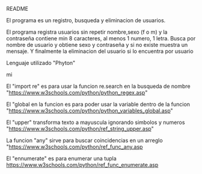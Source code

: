 README

El programa es un registro, busqueda y eliminacion de usuarios.

El programa registra usuarios sin repetir nombre,sexo (f o m) y la contraseña contiene min 8 caracteres,
al menos 1 numero, 1 letra.
Busca por nombre de usuario y obtiene sexo y contraseña y si no existe muestra un mensaje.
Y finalmente la eliminacion del usuario si lo encuentra por usuario

Lenguaje utilizado "Phyton"

mi

El "import re" es para usar la funcion re.search en la busqueda de nombre "https://www.w3schools.com/python/python_regex.asp"

El "global en la funcion es para poder usar la variable dentro de la funcion "https://www.w3schools.com/python/python_variables_global.asp"

El "upper" transforma texto a mayuscula ignorando simbolos y numeros "https://www.w3schools.com/python/ref_string_upper.asp"

La funcion "any" sirve para buscar coincidencias en un arreglo "https://www.w3schools.com/python/ref_func_any.asp

El "ennumerate" es para enumerar una tupla https://www.w3schools.com/python/ref_func_enumerate.asp
